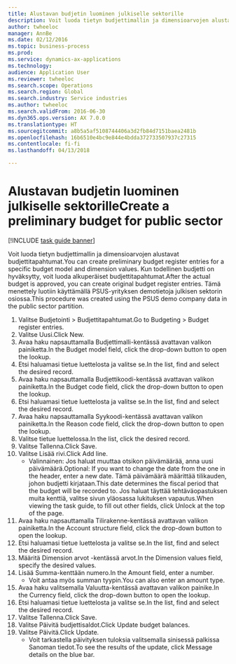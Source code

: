 ```yaml
--- 
title: Alustavan budjetin luominen julkiselle sektorille
description: Voit luoda tietyn budjettimallin ja dimensioarvojen alustavat budjettitapahtumat.
author: twheeloc
manager: AnnBe
ms.date: 02/12/2016
ms.topic: business-process
ms.prod: 
ms.service: dynamics-ax-applications
ms.technology: 
audience: Application User
ms.reviewer: twheeloc
ms.search.scope: Operations
ms.search.region: Global
ms.search.industry: Service industries
ms.author: twheeloc
ms.search.validFrom: 2016-06-30
ms.dyn365.ops.version: AX 7.0.0
ms.translationtype: HT
ms.sourcegitcommit: a8b5a5af5108744406a3d2fb84d7151baea2481b
ms.openlocfilehash: 16b6510e4bc9e844e4bdda372733507937c27315
ms.contentlocale: fi-fi
ms.lasthandoff: 04/13/2018

---
```

# <a name="create-a-preliminary-budget-for-public-sector"></a><span data-ttu-id="c94a1-103">Alustavan budjetin luominen julkiselle sektorille</span><span class="sxs-lookup"><span data-stu-id="c94a1-103">Create a preliminary budget for public sector</span></span>

[!INCLUDE [task guide banner](../../includes/task-guide-banner.md)]

<span data-ttu-id="c94a1-104">Voit luoda tietyn budjettimallin ja dimensioarvojen alustavat budjettitapahtumat.</span><span class="sxs-lookup"><span data-stu-id="c94a1-104">You can create preliminary budget register entries for a specific budget model and dimension values.</span></span> <span data-ttu-id="c94a1-105">Kun todellinen budjetti on hyväksytty, voit luoda alkuperäiset budjettitapahtumat.</span><span class="sxs-lookup"><span data-stu-id="c94a1-105">After the actual budget is approved, you can create original budget register entries.</span></span> <span data-ttu-id="c94a1-106">Tämä menettely luotiin käyttämällä PSUS-yrityksen demotietoja julkisen sektorin osiossa.</span><span class="sxs-lookup"><span data-stu-id="c94a1-106">This procedure was created using the PSUS demo company data in the public sector partition.</span></span>

1. <span data-ttu-id="c94a1-107">Valitse Budjetointi > Budjettitapahtumat.</span><span class="sxs-lookup"><span data-stu-id="c94a1-107">Go to Budgeting > Budget register entries.</span></span>
2. <span data-ttu-id="c94a1-108">Valitse Uusi.</span><span class="sxs-lookup"><span data-stu-id="c94a1-108">Click New.</span></span>
3. <span data-ttu-id="c94a1-109">Avaa haku napsauttamalla Budjettimalli-kentässä avattavan valikon painiketta.</span><span class="sxs-lookup"><span data-stu-id="c94a1-109">In the Budget model field, click the drop-down button to open the lookup.</span></span>
4. <span data-ttu-id="c94a1-110">Etsi haluamasi tietue luettelosta ja valitse se.</span><span class="sxs-lookup"><span data-stu-id="c94a1-110">In the list, find and select the desired record.</span></span>
5. <span data-ttu-id="c94a1-111">Avaa haku napsauttamalla Budjettikoodi-kentässä avattavan valikon painiketta.</span><span class="sxs-lookup"><span data-stu-id="c94a1-111">In the Budget code field, click the drop-down button to open the lookup.</span></span>
6. <span data-ttu-id="c94a1-112">Etsi haluamasi tietue luettelosta ja valitse se.</span><span class="sxs-lookup"><span data-stu-id="c94a1-112">In the list, find and select the desired record.</span></span>
7. <span data-ttu-id="c94a1-113">Avaa haku napsauttamalla Syykoodi-kentässä avattavan valikon painiketta.</span><span class="sxs-lookup"><span data-stu-id="c94a1-113">In the Reason code field, click the drop-down button to open the lookup.</span></span>
8. <span data-ttu-id="c94a1-114">Valitse tietue luettelossa.</span><span class="sxs-lookup"><span data-stu-id="c94a1-114">In the list, click the desired record.</span></span>
9. <span data-ttu-id="c94a1-115">Valitse Tallenna.</span><span class="sxs-lookup"><span data-stu-id="c94a1-115">Click Save.</span></span>
10. <span data-ttu-id="c94a1-116">Valitse Lisää rivi.</span><span class="sxs-lookup"><span data-stu-id="c94a1-116">Click Add line.</span></span>
    * <span data-ttu-id="c94a1-117">Valinnainen: Jos haluat muuttaa otsikon päivämäärää, anna uusi päivämäärä.</span><span class="sxs-lookup"><span data-stu-id="c94a1-117">Optional: If you want to change the date from the one in the header, enter a new date.</span></span> <span data-ttu-id="c94a1-118">Tämä päivämäärä määrittää tilikauden, johon budjetti kirjataan.</span><span class="sxs-lookup"><span data-stu-id="c94a1-118">This date determines the fiscal period that the budget will be recorded to.</span></span> <span data-ttu-id="c94a1-119">Jos haluat täyttää tehtäväopastuksen muita kenttiä, valitse sivun yläosassa lukituksen vapautus.</span><span class="sxs-lookup"><span data-stu-id="c94a1-119">When viewing the task guide, to fill out other fields, click Unlock at the top of the page.</span></span>  
11. <span data-ttu-id="c94a1-120">Avaa haku napsauttamalla Tilirakenne-kentässä avattavan valikon painiketta.</span><span class="sxs-lookup"><span data-stu-id="c94a1-120">In the Account structure field, click the drop-down button to open the lookup.</span></span>
12. <span data-ttu-id="c94a1-121">Etsi haluamasi tietue luettelosta ja valitse se.</span><span class="sxs-lookup"><span data-stu-id="c94a1-121">In the list, find and select the desired record.</span></span>
13. <span data-ttu-id="c94a1-122">Määritä Dimension arvot -kentässä arvot.</span><span class="sxs-lookup"><span data-stu-id="c94a1-122">In the Dimension values field, specify the desired values.</span></span>
14. <span data-ttu-id="c94a1-123">Lisää Summa-kenttään numero.</span><span class="sxs-lookup"><span data-stu-id="c94a1-123">In the Amount field, enter a number.</span></span>
    * <span data-ttu-id="c94a1-124">Voit antaa myös summan tyypin.</span><span class="sxs-lookup"><span data-stu-id="c94a1-124">You can also enter an amount type.</span></span>  
15. <span data-ttu-id="c94a1-125">Avaa haku valitsemalla Valuutta-kentässä avattavan valikon painike.</span><span class="sxs-lookup"><span data-stu-id="c94a1-125">In the Currency field, click the drop-down button to open the lookup.</span></span>
16. <span data-ttu-id="c94a1-126">Etsi haluamasi tietue luettelosta ja valitse se.</span><span class="sxs-lookup"><span data-stu-id="c94a1-126">In the list, find and select the desired record.</span></span>
17. <span data-ttu-id="c94a1-127">Valitse Tallenna.</span><span class="sxs-lookup"><span data-stu-id="c94a1-127">Click Save.</span></span>
18. <span data-ttu-id="c94a1-128">Valitse Päivitä budjettisaldot.</span><span class="sxs-lookup"><span data-stu-id="c94a1-128">Click Update budget balances.</span></span>
19. <span data-ttu-id="c94a1-129">Valitse Päivitä.</span><span class="sxs-lookup"><span data-stu-id="c94a1-129">Click Update.</span></span>
    * <span data-ttu-id="c94a1-130">Voit tarkastella päivityksen tuloksia valitsemalla sinisessä palkissa Sanoman tiedot.</span><span class="sxs-lookup"><span data-stu-id="c94a1-130">To see the results of the update, click Message details on the blue bar.</span></span>  


